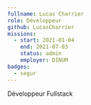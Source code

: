 ```yaml
---
fullname: Lucas Charrier
role: Développeur
github: LucasCharrier
missions:
  - start: 2021-01-04
    end: 2021-07-03
    status: admin
    employer: DINUM
badges:
  - segur
---
```


Développeur Fullstack
